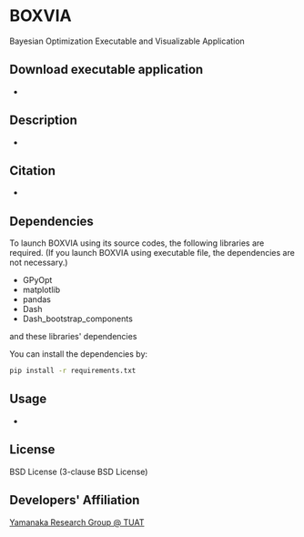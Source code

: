 # BOXVIA
Bayesian Optimization Executable and Visualizable Application

## Download executable application
-

## Description
-

## Citation
-

## Dependencies 
To launch BOXVIA using its source codes, the following libraries are required. 
(If you launch BOXVIA using executable file, the dependencies are not necessary.)

- GPyOpt
- matplotlib
- pandas
- Dash
- Dash_bootstrap_components

and these libraries' dependencies

You can install the dependencies by:
```bash
pip install -r requirements.txt
```

## Usage
- 

## License
BSD License (3-clause BSD License)

## Developers' Affiliation
[Yamanaka Research Group @ TUAT](http://web.tuat.ac.jp/~yamanaka/)
